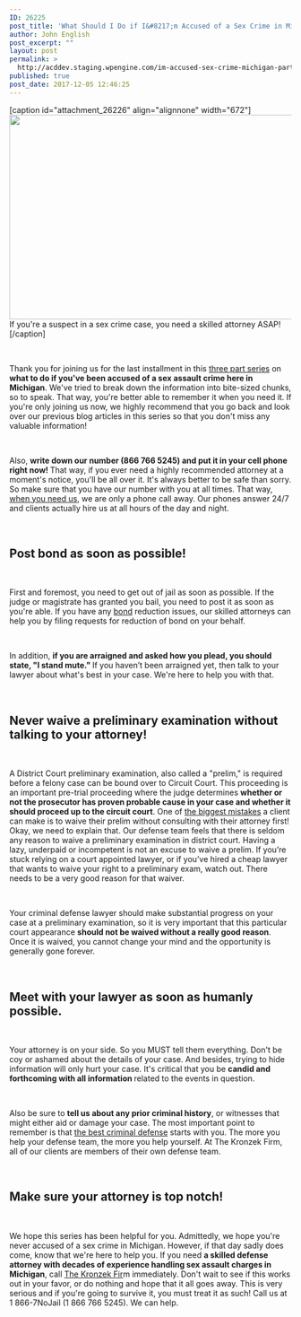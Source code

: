 ```yaml
---
ID: 26225
post_title: 'What Should I Do if I&#8217;m Accused of a Sex Crime in Michigan? (Part 3)'
author: John English
post_excerpt: ""
layout: post
permalink: >
  http://acddev.staging.wpengine.com/im-accused-sex-crime-michigan-part-3.html
published: true
post_date: 2017-12-05 12:46:25
---
```

[caption id="attachment_26226" align="alignnone" width="672"]<img class=" wp-image-26226" src="http://acddev.staging.wpengine.com/wp-content/uploads/2017/12/suspects-1294323_640-300x163.png" alt="" width="672" height="365" /> If you're a suspect in a sex crime case, you need a skilled attorney ASAP![/caption]

&nbsp;

<span style="font-weight: 400;">Thank you for joining us for the last installment in this </span><a href="https://acddev.staging.wpengine.com/26221.html"><span style="font-weight: 400;">three part series</span></a><span style="font-weight: 400;"> on </span><b>what to do if you've been accused of a sex assault crime here in Michigan</b><span style="font-weight: 400;">. We've tried to break down the information into bite-sized chunks, so to speak. That way, you're better able to remember it when you need it. If you're only joining us now, we highly recommend that you go back and look over our previous blog articles in this series so that you don't miss any valuable information!</span>

&nbsp;

<span style="font-weight: 400;">Also, </span><b>write down our number (866 766 5245) and put it in your cell phone right now! </b><span style="font-weight: 400;">That way, if you ever need a highly recommended attorney at a moment's notice, you'll be all over it. It's always better to be safe than sorry. So make sure that you have our number with you at all times. That way, </span><a href="https://acddev.staging.wpengine.com/contact-us.html"><span style="font-weight: 400;">when you need us</span></a><span style="font-weight: 400;">, we are only a phone call away. Our phones answer 24/7 and clients actually hire us at all hours of the day and night. </span>

&nbsp;
<h2><b>Post bond as soon as possible!</b></h2>
&nbsp;

<span style="font-weight: 400;">First and foremost, you need to get out of jail as soon as possible. If the judge or magistrate has granted you bail, you need to post it as soon as you're able. If you have any </span><a href="http://www.acddev.staging.wpengine.com/bail-bonds"><span style="font-weight: 400;">bond</span></a><span style="font-weight: 400;"> reduction issues, our skilled attorneys can help you by filing requests for reduction of bond on your behalf. </span>

&nbsp;

<span style="font-weight: 400;">In addition, </span><b>if you are arraigned and asked how you plead, you should state, "I stand mute." </b><span style="font-weight: 400;">If you haven’t been arraigned yet, then talk to your lawyer about what's best in your case. We're here to help you with that.</span>

&nbsp;
<h2><b>Never waive a preliminary examination without talking to your attorney!</b></h2>
&nbsp;

<span style="font-weight: 400;">A District Court preliminary examination, also called a "prelim," is required before a felony case can be bound over to Circuit Court. This proceeding is an important pre-trial proceeding where the judge determines </span><b>whether or not the prosecutor has proven probable cause in your case and whether it should proceed up to the circuit court</b><span style="font-weight: 400;">. One of </span><a href="https://acddev.staging.wpengine.com/police-mistakes.html"><span style="font-weight: 400;">the biggest mistakes</span></a><span style="font-weight: 400;"> a client can make is to waive their prelim without consulting with their attorney first! Okay, we need to explain that. Our defense team feels that there is seldom any reason to waive a preliminary examination in district court. Having a lazy, underpaid or incompetent is not an excuse to waive a prelim. If you’re stuck relying on a court appointed lawyer, or if you’ve hired a cheap lawyer that wants to waive your right to a preliminary exam, watch out. There needs to be a very good reason for that waiver. </span>

&nbsp;

<span style="font-weight: 400;">Your criminal defense lawyer should make substantial progress on your case at a preliminary examination, so it is very important that this particular court appearance </span><b>should not be waived without a really good reason</b><span style="font-weight: 400;">. Once it is waived, you cannot change your mind and the opportunity is generally gone forever.</span>

&nbsp;
<h2><b>Meet with your lawyer as soon as humanly possible.</b></h2>
&nbsp;

<span style="font-weight: 400;">Your attorney is on your side. So you MUST tell them everything. Don't be coy or ashamed about the details of your case. And besides, trying to hide information will only hurt your case. It's critical that you be </span><b>candid and forthcoming with all information </b><span style="font-weight: 400;">related to the events in question. </span>

&nbsp;

<span style="font-weight: 400;">Also be sure to </span><b>tell us about any prior criminal history</b><span style="font-weight: 400;">, or witnesses that might either aid or damage your case. The most important point to remember is that </span><a href="http://www.sexcrimeattorneys.com/michigan/attorneys/charles-kronzek"><span style="font-weight: 400;">the best criminal defense</span></a><span style="font-weight: 400;"> starts with you. The more you help your defense team, the more you help yourself. At The Kronzek Firm, all of our clients are members of their own defense team. </span>

&nbsp;
<h2><b>Make sure your attorney is top notch!</b></h2>
&nbsp;

<span style="font-weight: 400;">We hope this series has been helpful for you. Admittedly, we hope you're never accused of a sex crime in Michigan. However, if that day sadly does come, know that we're here to help you. If you need </span><b>a skilled defense attorney with decades of experience handling sex assault charges in Michigan</b><span style="font-weight: 400;">, call </span><a href="https://acddev.staging.wpengine.com/"><span style="font-weight: 400;">The Kronzek Fir</span></a><span style="font-weight: 400;">m immediately. Don't wait to see if this works out in your favor, or do nothing and hope that it all goes away. This is very serious and if you're going to survive it, you must treat it as such! Call us at 1 866-7NoJail (1 866 766 5245). We can help. </span>

&nbsp;